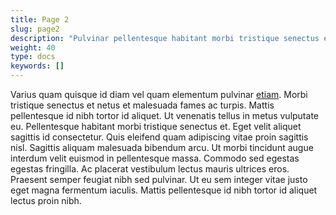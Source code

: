 ```yaml
---
title: Page 2
slug: page2
description: "Pulvinar pellentesque habitant morbi tristique senectus et netus et malesuada. Proin nibh nisl condimentum id venenatis a condimentum vitae."
weight: 40
type: docs
keywords: []
---
```


Varius quam quisque id diam vel quam elementum pulvinar [etiam](/handbook/de/3_page2/page21). Morbi tristique senectus et netus et malesuada fames ac turpis.
Mattis pellentesque id nibh tortor id aliquet. Ut venenatis tellus in metus vulputate eu. Pellentesque habitant morbi tristique senectus et. 
Eget velit aliquet sagittis id consectetur. Quis eleifend quam adipiscing vitae proin sagittis nisl. Sagittis aliquam malesuada bibendum arcu. 
Ut morbi tincidunt augue interdum velit euismod in pellentesque massa. Commodo sed egestas egestas fringilla. 
Ac placerat vestibulum lectus mauris ultrices eros. Praesent semper feugiat nibh sed pulvinar. 
Ut eu sem integer vitae justo eget magna fermentum iaculis. Mattis pellentesque id nibh tortor id aliquet lectus proin nibh.
